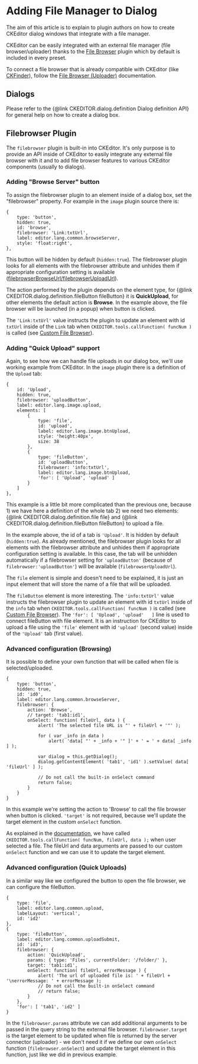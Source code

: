 <!--
Copyright (c) 2003-2015, CKSource - Frederico Knabben. All rights reserved.
For licensing, see LICENSE.md.
-->

Adding File Manager to Dialog
=============================

The aim of this article is to explain to plugin authors on how to create CKEditor dialog windows that integrate with a file manager. 

<p class="requirements">
	CKEditor can be easily integrated with an external file manager (file browser/uploader) thanks to the <a href="http://ckeditor.com/addon/filebrowser">File Browser</a> plugin which by default is included in every preset.
</p>

To connect a file browser that is already compatible with CKEditor (like
[CKFinder](http://ckfinder.com)), follow the [File Browser (Uploader)](#!/guide/dev_file_browse_upload)
documentation.

Dialogs
-------

Please refer to the {@link CKEDITOR.dialog.definition Dialog definition API} for
general help on how to create a dialog box.

Filebrowser Plugin
------------------

The `filebrowser` plugin is built-in into CKEditor. It's only purpose is
to provide an API inside of CKEditor to easily integrate any external
file browser with it and to add file browser features to various
CKEditor components (usually to dialogs).

### Adding "Browse Server" button

To assign the filebrowser plugin to an element inside of a dialog box,
set the "filebrowser" property. For example in the `image` plugin source
there is:

	{
		type: 'button',
		hidden: true,
		id: 'browse',
		filebrowser: 'Link:txtUrl',
		label: editor.lang.common.browseServer,
		style: 'float:right',
	},

This button will be hidden by default (`hidden:true`). The filebrowser
plugin looks for all elements with the filebrowser attribute and unhides
them if appropriate configuration setting is available
([filebrowserBrowseUrl/filebrowserUploadUrl](#!/guide/dev_file_browse_upload-section-1)).

The action performed by the plugin depends on the element
type, for {@link CKEDITOR.dialog.definition.fileButton fileButton}
it is **QuickUpload**, for other elements the default action is
**Browse**. In the example above, the file browser will be launched (in
a popup) when button is clicked.

The `'Link:txtUrl'` value instructs the plugin to update an
element with id `txtUrl` inside of the `Link` tab when
`CKEDITOR.tools.callFunction( funcNum )` is called (see [Custom File
Browser](#!/guide/dev_file_browser_api)).

### Adding "Quick Upload" support

Again, to see how we can handle file uploads in our dialog box, we'll
use working example from CKEditor. In the `image` plugin there is a definition
of the `Upload` tab:

	{
		id: 'Upload',
		hidden: true,
		filebrowser: 'uploadButton',
		label: editor.lang.image.upload,
		elements: [
			{
				type: 'file',
				id: 'upload',
				label: editor.lang.image.btnUpload,
				style: 'height:40px',
				size: 38
			},
			{
				type: 'fileButton',
				id: 'uploadButton',
				filebrowser: 'info:txtUrl',
				label: editor.lang.image.btnUpload,
				'for': [ 'Upload', 'upload' ]
			}
		]
	},

This example is a little bit more complicated than the previous one,
because 1) we have here a definition of the whole tab 2) we need two
elements:
{@link CKEDITOR.dialog.definition.file file}
and
{@link CKEDITOR.dialog.definition.fileButton fileButton}
to upload a file.

In the example above, the id of a tab is `'Upload'`. It is hidden by
default (`hidden:true`). As already mentioned, the filebrowser plugin
looks for all elements with the filebrowser attribute and unhides them
if appropriate configuration setting is available. In this case, the tab will
be unhidden automatically if a filebrowser setting for `'uploadButton'`
(because of `filebrowser:'uploadButton'`) will be available (`filebrowserUploadUrl`).

The `file` element is simple and doesn't need to be explained, it is
just an input element that will store the name of a file that will be
uploaded.

The `fileButton` element is more interesting. The `'info:txtUrl'` value
instructs the filebrowser plugin to update an element with id `txtUrl`
inside of the `info` tab when `CKEDITOR.tools.callFunction( funcNum )` is
called (see [Custom File Browser](#!/guide/dev_file_browser_api)).
The `'for': [ 'Upload', 'upload'   ]` line is used to connect
fileButton with file element. It is an instruction for CKEditor to
upload a file using the `'file'` element with id `'upload'` (second
value) inside of the `'Upload'` tab (first value).

### Advanced configuration (Browsing)

It is possible to define your own function that will be called when file
is selected/uploaded.

	{
		type: 'button',
		hidden: true,
		id: 'id0',
		label: editor.lang.common.browseServer,
		filebrowser: {
			action: 'Browse',
			// target: 'tab1:id1',
			onSelect: function( fileUrl, data ) {
				alert( 'The selected file URL is "' + fileUrl + '"' );

				for ( var _info in data )
					alert( 'data[ "' + _info + '" ]' + ' = ' + data[ _info ] );

				var dialog = this.getDialog();
				dialog.getContentElement( 'tab1', 'id1' ).setValue( data[ 'fileUrl' ] );

				// Do not call the built-in onSelect command
				return false;
			}
		}
	}

In this example we're setting the action to 'Browse' to call the file
browser when button is clicked. `'target'` is not required, because
we'll update the target element in the custom `onSelect` function.

As explained in the [documentation](#!/guide/dev_file_browser_api),
we have called `CKEDITOR.tools.callFunction( funcNum, fileUrl, data );`
when user selected a file. The fileUrl and data arguments are passed to
our custom `onSelect` function and we can use it to update the target
element.

### Advanced configuration (Quick Uploads)

In a similar way like we configured the button to open the file browser,
we can configure the fileButton.

	{
		type: 'file',
		label: editor.lang.common.upload,
		labelLayout: 'vertical',
		id: 'id2'
	},
	{
		type: 'fileButton',
		label: editor.lang.common.uploadSubmit,
		id: 'id3',
		filebrowser: {
			action: 'QuickUpload',
			params: { type: 'Files', currentFolder: '/folder/' },
			target: 'tab1:id1',
			onSelect: function( fileUrl, errorMessage ) {
				alert( 'The url of uploaded file is: ' + fileUrl + '\nerrorMessage: ' + errorMessage );
				// Do not call the built-in onSelect command
				// return false;
			}
		},
		'for': [ 'tab1', 'id2' ]
	}

In the `filebrowser.params` attribute we can add additional arguments to
be passed in the query string to the external file browser.
`filebrowser.target` is the target element to be updated when file is
returned by the server connector (uploader) - we don't need it if we
define our own `onSelect` function (`filebrowser.onSelect`) and update
the target element in this function, just like we did in previous
example.
